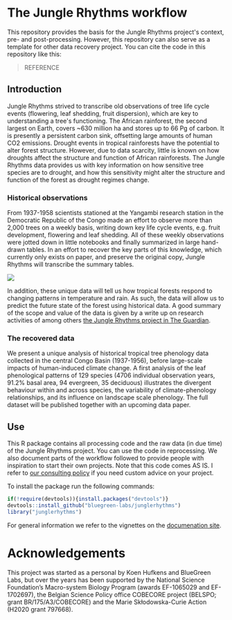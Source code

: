 # The Jungle Rhythms workflow

This repository provides the basis for the Jungle Rhythms project's context, pre- and post-processing. However, this repository can also serve as a template for other data recovery project. You can cite the code in this repository like this:

> REFERENCE

## Introduction

Jungle Rhythms strived to transcribe old observations of tree life cycle events (flowering, leaf shedding, fruit dispersion), which are key to understanding a tree's functioning. The African rainforest, the second largest on Earth, covers ~630 million ha and stores up to 66 Pg of carbon. It is presently a persistent carbon sink, offsetting large amounts of human CO2 emissions. Drought events in tropical rainforests have the potential to alter forest structure. However, due to data scarcity, little is known on how droughts affect the structure and function of African rainforests. The Jungle Rhythms data provides us with key information on how sensitive tree species are to drought, and how this sensitivity might alter the structure and function of the forest as drought regimes change.

### Historical observations

From 1937-1958 scientists stationed at the Yangambi research station in the Democratic Republic of the Congo made an effort to observe more than 2,000 trees on a weekly basis, writing down key life cycle events, e.g. fruit development, flowering and leaf shedding. All of these weekly observations were jotted down in little notebooks and finally summarized in large hand-drawn tables. In an effort to recover the key parts of this knowledge, which currently only exists on paper, and preserve the original copy, Jungle Rhythms will transcribe the summary tables. 

![](https://raw.githubusercontent.com/khufkens/junglerhythms/master/vignettes/images/sheet.jpg)

In addition, these unique data will tell us how tropical forests respond to changing patterns in temperature and rain. As such, the data will allow us to predict the future state of the forest using historical data. A good summary of the scope and value of the data is given by a write up on research activities of among others [the Jungle Rhythms project in The Guardian](https://www.theguardian.com/environment/2017/sep/22/long-lost-congo-notebooks-shed-light-how-trees-react-to-climate-change).

### The recovered data

We present a unique analysis of historical tropical tree phenology data collected in the central Congo Basin (1937-1956), before large-scale impacts of human-induced climate change. A first analysis of the leaf phenological patterns of 129 species (4706 individual observation years, 91.2% basal area, 94 evergreen, 35 deciduous) illustrates the divergent behaviour within and across species, the variability of climate-phenology relationships, and its influence on landscape scale phenology. The full dataset will be published together with an upcoming data paper.

## Use

This R package contains all processing code and the raw data (in due time) of the Jungle Rhythms project. You can use the code in reprocessing. We also document parts of the workflow followed to provide people with inspiration to start their own projects. Note that this code comes AS IS. I refer to [our consulting policy](https://bluegreenlabs.org/labs/#support) if you need custom advice on your project.

To install the package run the following commands:

``` r
if(!require(devtools)){install.packages("devtools")}
devtools::install_github("bluegreen-labs/junglerhythms")
library("junglerhythms")
```

For general information we refer to the vignettes on the [documenation site](https://khufkens.github.io/junglerhythms/articles/).

# Acknowledgements

This project was started as a personal by Koen Hufkens and BlueGreen Labs, but over the years has been supported by the National Science Foundation’s Macro-system Biology Program (awards EF-1065029 and EF-1702697), the Belgian Science Policy office COBECORE project (BELSPO; grant BR/175/A3/COBECORE) and the Marie Skłodowska-Curie Action (H2020 grant 797668).
